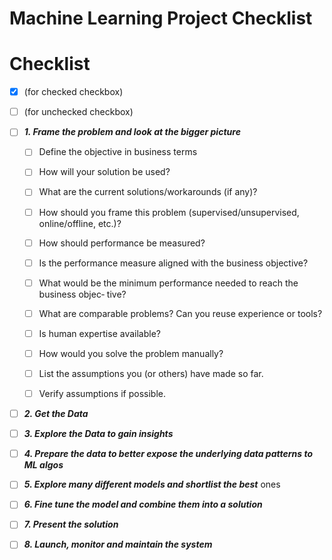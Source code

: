 # **Machine Learning Project Checklist**

# Checklist 

- [x] (for checked checkbox)
- [ ] (for unchecked checkbox) 
- [ ] ***1.  Frame the problem and look at the bigger picture***
    - [ ] Define the objective in business terms
    - [ ] How will your solution be used?
    - [ ] What are the current solutions/workarounds (if any)?
    - [ ] How should you frame this problem (supervised/unsupervised, online/offline, etc.)?
    - [ ] How should performance be measured?
    - [ ] Is the performance measure aligned with the business objective?
    - [ ]  What would be the minimum performance needed to reach the business objec‐ tive?
    - [ ]  What are comparable problems? Can you reuse experience or tools?
    - [ ]  Is human expertise available?
    - [ ]  How would you solve the problem manually?
    - [ ]  List the assumptions you (or others) have made so far. 
    - [ ]  Verify assumptions if possible.


- [ ] ***2. Get the Data***
- [ ] ***3. Explore the Data to gain insights***
- [ ] ***4. Prepare the data to better expose the underlying data patterns to ML algos***
- [ ] ***5. Explore many different models and shortlist the best*** ones 
- [ ] ***6. Fine tune the model and combine them into a solution***
- [ ] ***7. Present the solution***
- [ ] ***8. Launch, monitor and maintain the system***

